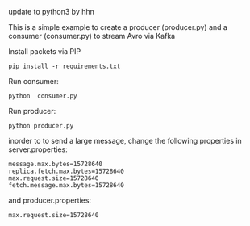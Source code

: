 update to python3 by hhn

This is a simple example to create a producer (producer.py) and a consumer (consumer.py) to stream Avro via Kafka

Install packets via PIP
```
pip install -r requirements.txt
```

Run consumer:
```
python  consumer.py
```

Run producer:
```
python producer.py
```

inorder to to send a large message,
change the following properties in 
server.properties:
```
message.max.bytes=15728640
replica.fetch.max.bytes=15728640
max.request.size=15728640
fetch.message.max.bytes=15728640
```


and producer.properties:
```
max.request.size=15728640
```



